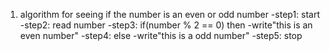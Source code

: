 1. algorithm for seeing if the number is an even or odd number
   -step1: start
   -step2: read number
   -step3: if(number % 2 == 0) then
          -write"this is an even number"
   -step4: else
          -write"this is a odd number"
   -step5: stop
